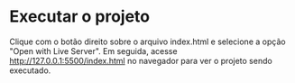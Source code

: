 # Executar o projeto

Clique com o botão direito sobre o arquivo index.html e selecione a opção "Open with Live Server". Em seguida, acesse http://127.0.0.1:5500/index.html no navegador para ver o projeto sendo executado.